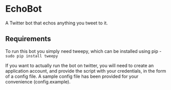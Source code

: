 EchoBot
=======

A Twitter bot that echos anything you tweet to it.

Requirements
------------

To run this bot you simply need tweepy, which can be installed using
pip -
`sudo pip install tweepy`

If you want to actually run the bot on twitter, you will need to
create an application account, and provide the script with your
credentials, in the form of a config file. A sample config file has
been provided for your convenience (config.example).

